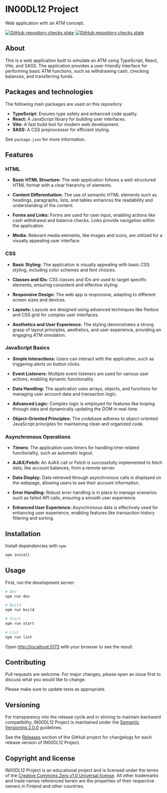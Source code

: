 # IN00DL12 Project

Web application with an ATM concept.

<a href="https://github.com/robinlahtinen/in00dl12-project/actions"><img alt="GitHub repository checks state" src="https://badgen.net/github/checks/robinlahtinen/in00dl12-project"></a>
<a href="https://github.com/robinlahtinen/in00dl12-project/blob/main/LICENSE"><img alt="GitHub repository checks state" src="https://badgen.net/github/license/robinlahtinen/in00dl12-project"></a>

## About

This is a web application built to simulate an ATM using TypeScript, React, Vite, and SASS. The application provides a user-friendly interface for performing basic ATM functions, such as withdrawing cash, checking balances, and transferring funds.

## Packages and technologies

The following main packages are used on this repository:

- **TypeScript:** Ensures type safety and enhanced code quality.
- **React:** A JavaScript library for building user interfaces.
- **Vite:** A fast build tool for modern web development.
- **SASS:** A CSS preprocessor for efficient styling.

See `package.json` for more information.

## Features

### HTML

- **Basic HTML Structure:** The web application follows a well-structured HTML format with a clear hierarchy of elements.

- **Content Differentiation:** The use of semantic HTML elements such as headings, paragraphs, lists, and tables enhances the readability and understanding of the content.

- **Forms and Links:** Forms are used for user input, enabling actions like cash withdrawal and balance checks. Links provide navigation within the application.

- **Media:** Relevant media elements, like images and icons, are utilized for a visually appealing user interface.

### CSS

- **Basic Styling:** The application is visually appealing with basic CSS styling, including color schemes and font choices.

- **Classes and IDs:** CSS classes and IDs are used to target specific elements, ensuring consistent and effective styling.

- **Responsive Design:** The web app is responsive, adapting to different screen sizes and devices.

- **Layouts:** Layouts are designed using advanced techniques like flexbox and CSS grid for complex user interfaces.

- **Aesthetics and User Experience:** The styling demonstrates a strong grasp of layout principles, aesthetics, and user experience, providing an engaging ATM simulation.

### JavaScript Basics

- **Simple Interactions:** Users can interact with the application, such as triggering alerts on button clicks.

- **Event Listeners:** Multiple event listeners are used for various user actions, enabling dynamic functionality.

- **Data Handling:** The application uses arrays, objects, and functions for managing user account data and transaction logic.

- **Advanced Logic:** Complex logic is employed for features like looping through data and dynamically updating the DOM in real-time.

- **Object-Oriented Principles:** The codebase adheres to object-oriented JavaScript principles for maintaining clean and organized code.

### Asynchronous Operations

- **Timers:** The application uses timers for handling time-related functionality, such as automatic logout.

- **AJAX/Fetch:** An AJAX call or Fetch is successfully implemented to fetch data, like account balances, from a remote server.

- **Data Display:** Data retrieved through asynchronous calls is displayed on the webpage, allowing users to see their account information.

- **Error Handling:** Robust error handling is in place to manage scenarios such as failed API calls, ensuring a smooth user experience.

- **Enhanced User Experience:** Asynchronous data is effectively used for enhancing user experience, enabling features like transaction history filtering and sorting.

## Installation

Install dependencies with `npm`:

```bash
npm install
```

## Usage

First, run the development server:

```bash
# Dev
npm run dev

# Build
npm run build

# Start
npm run start

# Lint
npm run lint
```

Open [http://localhost:5173](http://localhost:3000) with your browser to see the result.

## Contributing

Pull requests are welcome. For major changes, please open an issue first to discuss what you would like to change.

Please make sure to update tests as appropriate.

## Versioning

For transparency into the release cycle and in striving to maintain backward compatibility, IN00DL12 Project is
maintained under the [Semantic Versioning 2.0.0](https://semver.org/spec/v2.0.0.html) guidelines.

See the [Releases](https://github.com/robinlahtinen/in00dl12-project/releases) section of the GitHub project for
changelogs for each release version of IN00DL12 Project.

## Copyright and license

IN00DL12 Project is an educational project and is licensed under the terms of
the [Creative Commons Zero v1.0 Universal license](https://github.com/robinlahtinen/in00dl12-project/blob/main/LICENSE). All
other trademarks and trade names referenced herein are the properties of their respective owners in Finland
and other countries.
